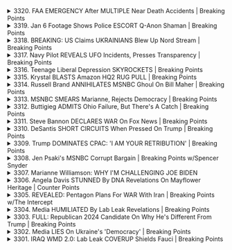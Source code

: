 <details>
<summary>3320. FAA EMERGENCY After MULTIPLE Near Death Accidents | Breaking Points</summary><br>

<a href="https://www.youtube.com/watch?v=m8c0_n9t6es" target="_blank">
    <img src="https://img.youtube.com/vi/m8c0_n9t6es/maxresdefault.jpg" 
        alt="[Youtube]" width="200">
</a>

# FAA EMERGENCY After MULTIPLE Near Death Accidents | Breaking Points


</details>

<details>
<summary>3319. Jan 6 Footage Shows Police ESCORT Q-Anon Shaman | Breaking Points</summary><br>

<a href="https://www.youtube.com/watch?v=1GKoXevqrw0" target="_blank">
    <img src="https://img.youtube.com/vi/1GKoXevqrw0/maxresdefault.jpg" 
        alt="[Youtube]" width="200">
</a>

# Jan 6 Footage Shows Police ESCORT Q-Anon Shaman | Breaking Points


</details>

<details>
<summary>3318. BREAKING: US Claims UKRAINIANS Blew Up Nord Stream | Breaking Points</summary><br>

<a href="https://www.youtube.com/watch?v=ZAIe5oER_R4" target="_blank">
    <img src="https://img.youtube.com/vi/ZAIe5oER_R4/maxresdefault.jpg" 
        alt="[Youtube]" width="200">
</a>

# BREAKING: US Claims UKRAINIANS Blew Up Nord Stream | Breaking Points


</details>

<details>
<summary>3317. Navy Pilot REVEALS UFO Incidents, Presses Transparency | Breaking Points</summary><br>

<a href="https://www.youtube.com/watch?v=C39ty19dwrg" target="_blank">
    <img src="https://img.youtube.com/vi/C39ty19dwrg/maxresdefault.jpg" 
        alt="[Youtube]" width="200">
</a>

# Navy Pilot REVEALS UFO Incidents, Presses Transparency | Breaking Points


</details>

<details>
<summary>3316. Teenage Liberal Depression SKYROCKETS | Breaking Points</summary><br>

<a href="https://www.youtube.com/watch?v=KK1NUF7uF1U" target="_blank">
    <img src="https://img.youtube.com/vi/KK1NUF7uF1U/maxresdefault.jpg" 
        alt="[Youtube]" width="200">
</a>

# Teenage Liberal Depression SKYROCKETS | Breaking Points


</details>

<details>
<summary>3315. Krystal BLASTS Amazon HQ2 RUG PULL | Breaking Points</summary><br>

<a href="https://www.youtube.com/watch?v=9ilfID7EKHI" target="_blank">
    <img src="https://img.youtube.com/vi/9ilfID7EKHI/maxresdefault.jpg" 
        alt="[Youtube]" width="200">
</a>

# Krystal BLASTS Amazon HQ2 RUG PULL | Breaking Points


</details>

<details>
<summary>3314. Russell Brand ANNIHILATES MSNBC Ghoul On Bill Maher | Breaking Points</summary><br>

<a href="https://www.youtube.com/watch?v=DRHWagBOaAg" target="_blank">
    <img src="https://img.youtube.com/vi/DRHWagBOaAg/maxresdefault.jpg" 
        alt="[Youtube]" width="200">
</a>

# Russell Brand ANNIHILATES MSNBC Ghoul On Bill Maher | Breaking Points


</details>

<details>
<summary>3313. MSNBC SMEARS Marianne, Rejects Democracy | Breaking Points</summary><br>

<a href="https://www.youtube.com/watch?v=7eJnmGfLKVM" target="_blank">
    <img src="https://img.youtube.com/vi/7eJnmGfLKVM/maxresdefault.jpg" 
        alt="[Youtube]" width="200">
</a>

# MSNBC SMEARS Marianne, Rejects Democracy | Breaking Points


</details>

<details>
<summary>3312. Buttigieg ADMITS Ohio Failure, But There's A Catch | Breaking Points</summary><br>

<a href="https://www.youtube.com/watch?v=2_Tf0nrAsFk" target="_blank">
    <img src="https://img.youtube.com/vi/2_Tf0nrAsFk/maxresdefault.jpg" 
        alt="[Youtube]" width="200">
</a>

# Buttigieg ADMITS Ohio Failure, But There's A Catch | Breaking Points


</details>

<details>
<summary>3311. Steve Bannon DECLARES WAR On Fox News | Breaking Points</summary><br>

<a href="https://www.youtube.com/watch?v=3BViyftJsz8" target="_blank">
    <img src="https://img.youtube.com/vi/3BViyftJsz8/maxresdefault.jpg" 
        alt="[Youtube]" width="200">
</a>

# Steve Bannon DECLARES WAR On Fox News | Breaking Points


</details>

<details>
<summary>3310. DeSantis SHORT CIRCUITS When Pressed On Trump | Breaking Points</summary><br>

<a href="https://www.youtube.com/watch?v=kGmpi6T49JA" target="_blank">
    <img src="https://img.youtube.com/vi/kGmpi6T49JA/maxresdefault.jpg" 
        alt="[Youtube]" width="200">
</a>

# DeSantis SHORT CIRCUITS When Pressed On Trump | Breaking Points


</details>

<details>
<summary>3309. Trump DOMINATES CPAC: 'I AM YOUR RETRIBUTION' | Breaking Points</summary><br>

<a href="https://www.youtube.com/watch?v=ON023TVx7us" target="_blank">
    <img src="https://img.youtube.com/vi/ON023TVx7us/maxresdefault.jpg" 
        alt="[Youtube]" width="200">
</a>

# Trump DOMINATES CPAC: 'I AM YOUR RETRIBUTION' | Breaking Points


</details>

<details>
<summary>3308. Jen Psaki's MSNBC Corrupt Bargain | Breaking Points w/Spencer Snyder</summary><br>

<a href="https://www.youtube.com/watch?v=LSHpbA993i4" target="_blank">
    <img src="https://img.youtube.com/vi/LSHpbA993i4/maxresdefault.jpg" 
        alt="[Youtube]" width="200">
</a>

# Jen Psaki's MSNBC Corrupt Bargain | Breaking Points w/Spencer Snyder


</details>

<details>
<summary>3307. Marianne Williamson: WHY I'M CHALLENGING JOE BIDEN</summary><br>

<a href="https://www.youtube.com/watch?v=GV1fMrWfrwA" target="_blank">
    <img src="https://img.youtube.com/vi/GV1fMrWfrwA/maxresdefault.jpg" 
        alt="[Youtube]" width="200">
</a>

# Marianne Williamson: WHY I'M CHALLENGING JOE BIDEN


</details>

<details>
<summary>3306. Angela Davis STUNNED By DNA Revelations On Mayflower Heritage | Counter Points</summary><br>

<a href="https://www.youtube.com/watch?v=4Cpjgv-dtHI" target="_blank">
    <img src="https://img.youtube.com/vi/4Cpjgv-dtHI/maxresdefault.jpg" 
        alt="[Youtube]" width="200">
</a>

# Angela Davis STUNNED By DNA Revelations On Mayflower Heritage | Counter Points


</details>

<details>
<summary>3305. REVEALED: Pentagon Plans For WAR With Iran | Breaking Points w/The Intercept</summary><br>

<a href="https://www.youtube.com/watch?v=Iqrl4Vzw8QI" target="_blank">
    <img src="https://img.youtube.com/vi/Iqrl4Vzw8QI/maxresdefault.jpg" 
        alt="[Youtube]" width="200">
</a>

# REVEALED: Pentagon Plans For WAR With Iran | Breaking Points w/The Intercept


</details>

<details>
<summary>3304. Media HUMILIATED By Lab Leak Revelations | Breaking Points</summary><br>

<a href="https://www.youtube.com/watch?v=3oGSFbomt9A" target="_blank">
    <img src="https://img.youtube.com/vi/3oGSFbomt9A/maxresdefault.jpg" 
        alt="[Youtube]" width="200">
</a>

# Media HUMILIATED By Lab Leak Revelations | Breaking Points


</details>

<details>
<summary>3303. FULL: Republican 2024 Candidate On Why He's Different From Trump | Breaking Points</summary><br>

<a href="https://www.youtube.com/watch?v=q2ZrshY3WMM" target="_blank">
    <img src="https://img.youtube.com/vi/q2ZrshY3WMM/maxresdefault.jpg" 
        alt="[Youtube]" width="200">
</a>

# FULL: Republican 2024 Candidate On Why He's Different From Trump | Breaking Points


</details>

<details>
<summary>3302. Media LIES On Ukraine's 'Democracy' | Breaking Points</summary><br>

<a href="https://www.youtube.com/watch?v=DsUvuYRlSjo" target="_blank">
    <img src="https://img.youtube.com/vi/DsUvuYRlSjo/maxresdefault.jpg" 
        alt="[Youtube]" width="200">
</a>

# Media LIES On Ukraine's 'Democracy' | Breaking Points


</details>

<details>
<summary>3301. IRAQ WMD 2.0: Lab Leak COVERUP Shields Fauci | Breaking Points</summary><br>

<a href="https://www.youtube.com/watch?v=n1fwJskxqK4" target="_blank">
    <img src="https://img.youtube.com/vi/n1fwJskxqK4/maxresdefault.jpg" 
        alt="[Youtube]" width="200">
</a>

# IRAQ WMD 2.0: Lab Leak COVERUP Shields Fauci | Breaking Points


</details>

